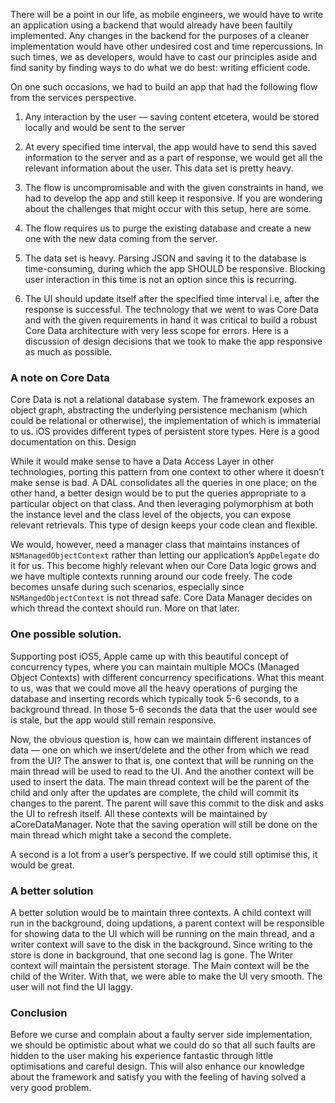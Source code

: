 There will be a point in our life, as mobile engineers, we would have to write an application using a backend that would already have been faultily implemented. Any changes in the backend for the purposes of a cleaner implementation would have other undesired cost and time repercussions. In such times, we as developers, would have to cast our principles aside and find sanity by finding ways to do what we do best: writing efficient code.

On one such occasions, we had to build an app that had the following flow from the services perspective.

1. Any interaction by the user — saving content etcetera, would be stored locally and would be sent to the server

2. At every specified time interval, the app would have to send this saved information to the server and as a part of response, we would get all the relevant information about the user. This data set is pretty heavy.

3. The flow is uncompromisable and with the given constraints in hand, we had to develop the app and still keep it responsive.
If you are wondering about the challenges that might occur with this setup, here are some.
1. The flow requires us to purge the existing database and create a new one with the new data coming from the server.
2. The data set is heavy. Parsing JSON and saving it to the database is time-consuming, during which the app SHOULD be responsive. Blocking user interaction in this time is not an option since this is recurring.
3. The UI should update itself after the specified time interval i.e, after the response is successful.
The technology that we went to was Core Data and with the given requirements in hand it was critical to build a robust Core Data architecture with very less scope for errors. Here is a discussion of design decisions that we took to make the app responsive as much as possible.

### A note on Core Data

Core Data is not a relational database system. The framework exposes an object graph,  abstracting the underlying persistence mechanism (which could be relational or otherwise), the implementation of which is immaterial to us. iOS provides different types of persistent store types. Here is a good documentation on this.
Design

While it would make sense to have a Data Access Layer in other technologies, porting this pattern from one context to other where it doesn’t make sense is bad. A DAL consolidates all the queries in one place; on the other hand, a better design would be to put the queries appropriate to a particular object on that class. And then leveraging polymorphism at both the instance level and the class level of the objects, you can expose relevant retrievals. This type of design keeps your code clean and flexible.

We would, however, need a manager class that maintains instances of `NSManagedObjectContext` rather than letting our application’s `AppDelegate` do it for us. This become highly relevant when our Core Data logic grows and we have multiple contexts running around our code freely. The code becomes unsafe during such scenarios, especially since `NSMangedObjectContext` is not thread safe. Core Data Manager decides on which thread the context should run. More on that later.

### One possible solution.

Supporting post iOS5, Apple came up with this beautiful concept of concurrency types, where you can maintain multiple MOCs (Managed Object Contexts) with different concurrency specifications. What this meant to us, was that we could move all the heavy operations of purging the database and inserting records which typically took 5-6 seconds, to a background thread.  In those 5-6 seconds the data that the user would see is stale, but the app would still remain responsive.

Now, the obvious question is, how can we maintain different instances of data — one on which we insert/delete and the other from which we read from the UI? The answer to that is, one context that will be running on the main thread will be used to read to the UI. And the another context will be used to insert the data. The main thread context will be the parent of the child and only after the updates are complete, the child will commit its changes to the parent. The parent will save this commit to the disk and asks the UI to refresh itself. All these contexts will be maintained by aCoreDataManager. Note that the saving operation will still be done on the main thread which might take a second the complete.

A second is a lot from a user’s perspective. If we could still optimise this, it would be great.

### A better solution

 
A better solution would be to maintain three contexts. A child context will run in the background, doing updations, a parent context will be responsible for showing data to the UI which will be running on the main thread, and a writer context will save to the disk in the background. Since writing to the store is done in background, that one second lag is gone.
The Writer context will maintain the persistent storage. The Main context will be the child of the Writer. With that, we were able to make the UI very smooth. The user will not find the UI laggy.

### Conclusion

Before we curse and complain about a faulty server side implementation, we should be optimistic about what we could do so that all such faults are hidden to the user making his experience fantastic through little optimisations and careful design. This will also enhance our knowledge about the framework and satisfy you with the feeling of having solved a very good problem.
